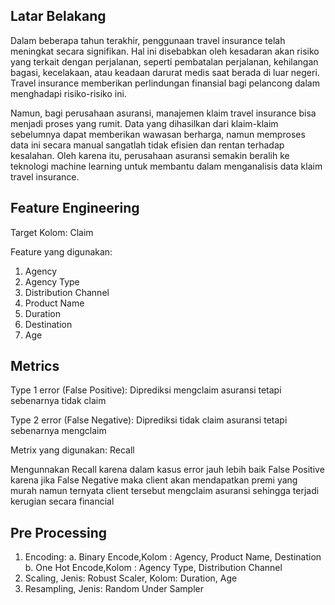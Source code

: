 ## Latar Belakang


Dalam beberapa tahun terakhir, penggunaan travel insurance telah meningkat secara signifikan. Hal ini disebabkan oleh kesadaran akan risiko yang terkait dengan perjalanan, seperti pembatalan perjalanan, kehilangan bagasi, kecelakaan, atau keadaan darurat medis saat berada di luar negeri. Travel insurance memberikan perlindungan finansial bagi pelancong dalam menghadapi risiko-risiko ini.

Namun, bagi perusahaan asuransi, manajemen klaim travel insurance bisa menjadi proses yang rumit. Data yang dihasilkan dari klaim-klaim sebelumnya dapat memberikan wawasan berharga, namun memproses data ini secara manual sangatlah tidak efisien dan rentan terhadap kesalahan.
Oleh karena itu, perusahaan asuransi semakin beralih ke teknologi machine learning untuk membantu dalam menganalisis data klaim travel insurance.

## Feature Engineering
Target Kolom: Claim

Feature yang digunakan:
1. Agency
2. Agency Type
3. Distribution Channel
4. Product Name
5. Duration
6. Destination
7. Age

## Metrics

Type 1 error (False Positive): 
Diprediksi mengclaim asuransi tetapi sebenarnya tidak claim

Type 2 error (False Negative):
Diprediksi tidak claim asuransi tetapi sebenarnya mengclaim

Metrix yang digunakan: Recall

Mengunnakan Recall karena dalam kasus error jauh lebih baik False Positive karena jika False Negative maka client akan mendapatkan premi yang murah namun ternyata client tersebut mengclaim asuransi sehingga terjadi kerugian secara financial

## Pre Processing

1. Encoding:
   a. Binary Encode,Kolom : Agency, Product Name, Destination
   b. One Hot Encode,Kolom : Agency Type, Distribution Channel 
2. Scaling, Jenis: Robust Scaler, Kolom: Duration, Age
3. Resampling, Jenis: Random Under Sampler


